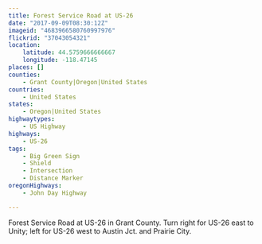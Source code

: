 ```yaml
---
title: Forest Service Road at US-26
date: "2017-09-09T08:30:12Z"
imageid: "4683966580760997976"
flickrid: "37043054321"
location:
    latitude: 44.5759666666667
    longitude: -118.47145
places: []
counties:
    - Grant County|Oregon|United States
countries:
    - United States
states:
    - Oregon|United States
highwaytypes:
    - US Highway
highways:
    - US-26
tags:
    - Big Green Sign
    - Shield
    - Intersection
    - Distance Marker
oregonHighways:
    - John Day Highway

---
```

Forest Service Road at US-26 in Grant County.  Turn right for US-26 east to Unity; left for US-26 west to Austin Jct. and Prairie City.